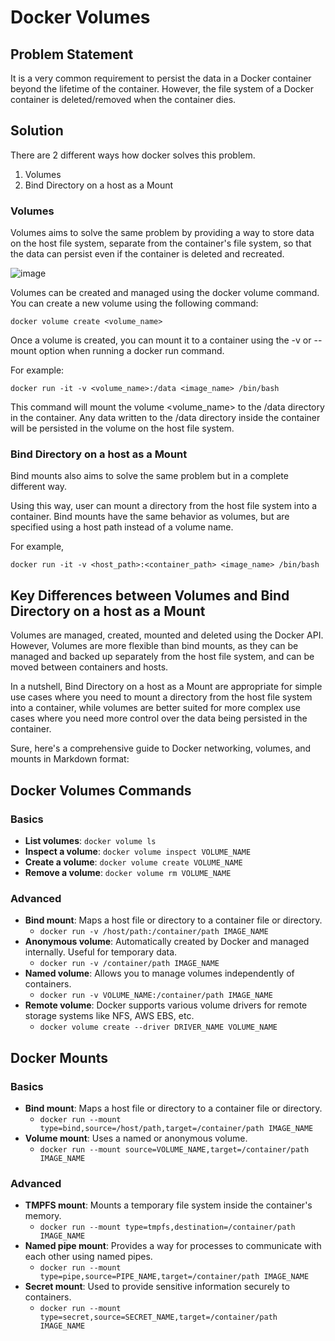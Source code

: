 # Docker Volumes

## Problem Statement

It is a very common requirement to persist the data in a Docker container beyond the lifetime of the container. However, the file system
of a Docker container is deleted/removed when the container dies. 

## Solution

There are 2 different ways how docker solves this problem.

1. Volumes
2. Bind Directory on a host as a Mount

### Volumes 

Volumes aims to solve the same problem by providing a way to store data on the host file system, separate from the container's file system, 
so that the data can persist even if the container is deleted and recreated.

![image](https://user-images.githubusercontent.com/43399466/218018334-286d8949-d155-4d55-80bc-24827b02f9b1.png)


Volumes can be created and managed using the docker volume command. You can create a new volume using the following command:

```
docker volume create <volume_name>
```

Once a volume is created, you can mount it to a container using the -v or --mount option when running a docker run command. 

For example:

```
docker run -it -v <volume_name>:/data <image_name> /bin/bash
```

This command will mount the volume <volume_name> to the /data directory in the container. Any data written to the /data directory
inside the container will be persisted in the volume on the host file system.

### Bind Directory on a host as a Mount

Bind mounts also aims to solve the same problem but in a complete different way.

Using this way, user can mount a directory from the host file system into a container. Bind mounts have the same behavior as volumes, but
are specified using a host path instead of a volume name. 

For example, 

```
docker run -it -v <host_path>:<container_path> <image_name> /bin/bash
```

## Key Differences between Volumes and Bind Directory on a host as a Mount

Volumes are managed, created, mounted and deleted using the Docker API. However, Volumes are more flexible than bind mounts, as 
they can be managed and backed up separately from the host file system, and can be moved between containers and hosts.

In a nutshell, Bind Directory on a host as a Mount are appropriate for simple use cases where you need to mount a directory from the host file system into
a container, while volumes are better suited for more complex use cases where you need more control over the data being persisted
in the container.

Sure, here's a comprehensive guide to Docker networking, volumes, and mounts in Markdown format:

## Docker Volumes Commands
### Basics

- **List volumes**: `docker volume ls`
- **Inspect a volume**: `docker volume inspect VOLUME_NAME`
- **Create a volume**: `docker volume create VOLUME_NAME`
- **Remove a volume**: `docker volume rm VOLUME_NAME`

### Advanced

- **Bind mount**: Maps a host file or directory to a container file or directory.
  - `docker run -v /host/path:/container/path IMAGE_NAME`
- **Anonymous volume**: Automatically created by Docker and managed internally. Useful for temporary data.
  - `docker run -v /container/path IMAGE_NAME`
- **Named volume**: Allows you to manage volumes independently of containers.
  - `docker run -v VOLUME_NAME:/container/path IMAGE_NAME`
- **Remote volume**: Docker supports various volume drivers for remote storage systems like NFS, AWS EBS, etc.
  - `docker volume create --driver DRIVER_NAME VOLUME_NAME`

## Docker Mounts

### Basics

- **Bind mount**: Maps a host file or directory to a container file or directory.
  - `docker run --mount type=bind,source=/host/path,target=/container/path IMAGE_NAME`
- **Volume mount**: Uses a named or anonymous volume.
  - `docker run --mount source=VOLUME_NAME,target=/container/path IMAGE_NAME`

### Advanced

- **TMPFS mount**: Mounts a temporary file system inside the container's memory.
  - `docker run --mount type=tmpfs,destination=/container/path IMAGE_NAME`
- **Named pipe mount**: Provides a way for processes to communicate with each other using named pipes.
  - `docker run --mount type=pipe,source=PIPE_NAME,target=/container/path IMAGE_NAME`
- **Secret mount**: Used to provide sensitive information securely to containers.
  - `docker run --mount type=secret,source=SECRET_NAME,target=/container/path IMAGE_NAME`

